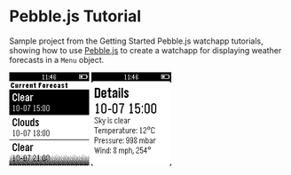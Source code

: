 # Pebble.js Tutorial

Sample project from the Getting Started Pebble.js watchapp tutorials, showing how to use [Pebble.js](http://pebble.github.io/pebblejs/) to create a watchapp for displaying weather forecasts in a `Menu` object.

![screenshot](screenshots/screenshot.png)
![screenshot1](screenshots/screenshot1.png)
